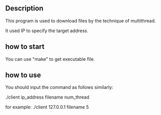 ## Description
This program is used to download files by the technique of multithread.

It used IP to specify the target address.

## how to start
You can use "make" to get executable file.

## how to use
You should input the command as follows similarly:

./client ip_address filename num_thread

for example:    ./client 127.0.0.1 filename 5